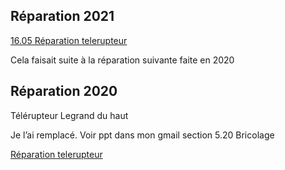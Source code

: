 
## Réparation 2021

[16.05 Réparation telerupteur](onenote:#16.05%20Réparation%20telerupteur&section-id={C0F4E36F-3C70-4A75-B23C-34364B2C99FC}&page-id={3E4A9111-67C7-E844-A62E-EC69D84DA4F9}&end&base-path=https://skfgroup-my.sharepoint.com/personal/pierre_bouculat_skf_com/Documents/Blocs-notes/Perso_2022/5%20Maison.one)

Cela faisait suite à la réparation suivante faite en 2020

## Réparation 2020

Télérupteur Legrand du haut

Je l’ai remplacé. Voir ppt dans mon gmail section 5.20 Bricolage

[Réparation telerupteur](onenote:#Réparation%20telerupteur&section-id={438A2C32-AB21-48BB-ABDA-F0DFFD4A952C}&page-id={3E4A9111-67C7-E844-A62E-EC69D84DA4F9}&end&base-path=https://skfgroup-my.sharepoint.com/personal/pierre_bouculat_skf_com/Documents/OneNote/Perso%202021/5%20Maison.one)